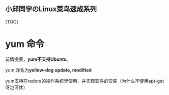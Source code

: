 小邱同学のLinux菜鸟速成系列
------------------
[TOC]

# yum 命令

前情提要，**yum不支持Ubuntu**。

yum,洋名为**yellow-dog update, modified**

yum支持在redora的操作系统里使用，并实现软件的安装（为什么不使用apt-get呀岂可休）